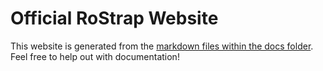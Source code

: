 # Official RoStrap Website

This website is generated from the [markdown files within the docs folder](https://github.com/RoStrap/rostrap.github.io/tree/master/docs). Feel free to help out with documentation!
